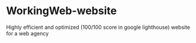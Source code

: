 # WorkingWeb-website
Highly efficient and optimized (100/100 score in google lighthouse) website for a web agency
